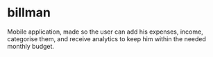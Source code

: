 # billman
Mobile application, made so the user can add his expenses, income, categorise them, and receive analytics to keep him within the needed monthly budget.
